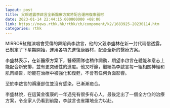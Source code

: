 ```yaml
---
layout: post
title: 父親透露李啟言全新醫療方案將配合運用復康器材
date: 2023-01-14 22:44:15.000000000 +08:00
link: https://news.rthk.hk/rthk/ch/component/k2/1683925-20230114.htm
categories: rthk
---
```


MIRROR紅館演唱會受傷的舞蹈員李啟言，他的父親李盛林在新一封代禱信透露，已制定了下星期開始，運用各項先進復康器材，配合全新的醫療方案。

李盛林表示，在新醫療方案下，醫療團隊也稍作調動，期望李啟言在體能和意志上能配合新安排，並有更突破性的進度。他又呼籲，繼續為李啟言每一組相關神經和肌肉禱告，盼能在治療中被強化和復甦，不會有任何負面影響。

至於李啟言的褥瘡部位並沒有感染，已漸漸癒合。

李盛林說，在這黃金復康的一年遇見有很多有心人，最後定出了一個全方位的治療方案，令全家人仍看到前路，李啟言也雀躍地全力以赴。
